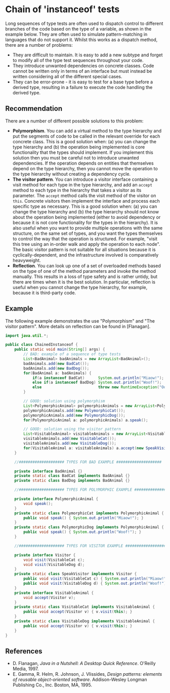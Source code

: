 # Chain of 'instanceof' tests
Long sequences of type tests are often used to dispatch control to different branches of the code based on the type of a variable, as shown in the example below. They are often used to simulate pattern-matching in languages that do not support it. Whilst this works as a dispatch method, there are a number of problems:

* They are difficult to maintain. It is easy to add a new subtype and forget to modify all of the type test sequences throughout your code.
* They introduce unwanted dependencies on concrete classes. Code cannot be written only in terms of an interface but must instead be written considering all of the different special cases.
* They can be error-prone - it is easy to test for a base type before a derived type, resulting in a failure to execute the code handling the derived type.

## Recommendation
There are a number of different possible solutions to this problem:

* **Polymorphism**. You can add a virtual method to the type hierarchy and put the segments of code to be called in the relevant override for each concrete class. This is a good solution when: (a) you can change the type hierarchy and (b) the operation being implemented is core functionality that the types should implement. If you implement this solution then you must be careful not to introduce unwanted dependencies. If the operation depends on entities that themselves depend on the type hierarchy, then you cannot move the operation to the type hierarchy without creating a dependency cycle.
* **The visitor pattern**. You can introduce a visitor interface containing a visit method for each type in the type hierarchy, and add an `accept` method to each type in the hierarchy that takes a visitor as its parameter. The `accept` method calls the visit method of the visitor on `this`. Concrete visitors then implement the interface and process each specific type as necessary. This is a good solution when: (a) you can change the type hierarchy and (b) the type hierarchy should not know about the operation being implemented (either to avoid dependency or because it is not core functionality for the types in the hierarchy). It is also useful when you want to provide multiple operations with the same structure, on the same set of types, and you want the types themselves to control the way that the operation is structured. For example, "visit this tree using an in-order walk and apply the operation to each node". The basic visitor pattern is not suitable for all situations because it is cyclically-dependent, and the infrastructure involved is comparatively heavyweight.
* **Reflection**. You can look up one of a set of overloaded methods based on the type of one of the method parameters and invoke the method manually. This results in a loss of type safety and is rather untidy, but there are times when it is the best solution. In particular, reflection is useful when you cannot change the type hierarchy, for example, because it is third-party code.

## Example
The following example demonstrates the use "Polymorphism" and "The visitor pattern". More details on reflection can be found in \[Flanagan\].


```java
import java.util.*;

public class ChainedInstanceof {
	public static void main(String[] args) {
		// BAD: example of a sequence of type tests
		List<BadAnimal> badAnimals = new ArrayList<BadAnimal>();
		badAnimals.add(new BadCat());
		badAnimals.add(new BadDog());
		for(BadAnimal a: badAnimals) {
			if(a instanceof BadCat)      System.out.println("Miaow!");
			else if(a instanceof BadDog) System.out.println("Woof!");
			else                         throw new RuntimeException("Oops!");
		}

		// GOOD: solution using polymorphism
		List<PolymorphicAnimal> polymorphicAnimals = new ArrayList<PolymorphicAnimal>();
		polymorphicAnimals.add(new PolymorphicCat());
		polymorphicAnimals.add(new PolymorphicDog());
		for(PolymorphicAnimal a: polymorphicAnimals) a.speak();

		// GOOD: solution using the visitor pattern
		List<VisitableAnimal> visitableAnimals = new ArrayList<VisitableAnimal>();
		visitableAnimals.add(new VisitableCat());
		visitableAnimals.add(new VisitableDog());
		for(VisitableAnimal a: visitableAnimals) a.accept(new SpeakVisitor());
	}

	//#################### TYPES FOR BAD EXAMPLE ####################

	private interface BadAnimal {}
	private static class BadCat implements BadAnimal {}
	private static class BadDog implements BadAnimal {}

	//#################### TYPES FOR POLYMORPHIC EXAMPLE ####################

	private interface PolymorphicAnimal {
		void speak();
	}
	private static class PolymorphicCat implements PolymorphicAnimal {
		public void speak() { System.out.println("Miaow!"); }
	}
	private static class PolymorphicDog implements PolymorphicAnimal {
		public void speak() { System.out.println("Woof!"); }
	}

	//#################### TYPES FOR VISITOR EXAMPLE ####################

	private interface Visitor {
		void visit(VisitableCat c);
		void visit(VisitableDog d);
	}
	private static class SpeakVisitor implements Visitor {
		public void visit(VisitableCat c) { System.out.println("Miaow!"); }
		public void visit(VisitableDog d) { System.out.println("Woof!"); }
	}
	private interface VisitableAnimal {
		void accept(Visitor v);
	}
	private static class VisitableCat implements VisitableAnimal {
		public void accept(Visitor v) { v.visit(this); }
	}
	private static class VisitableDog implements VisitableAnimal {
		public void accept(Visitor v) { v.visit(this); }
	}
}

```

## References
* D. Flanagan, *Java in a Nutshell: A Desktop Quick Reference*. O'Reilly Media, 1997.
* E. Gamma, R. Helm, R. Johnson, J. Vlissides, *Design patterns: elements of reusable object-oriented software*. Addison-Wesley Longman Publishing Co., Inc. Boston, MA, 1995.
